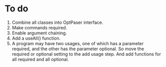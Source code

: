 # To do
1. Combine all classes into OptPaser interface.
2. Make commands required.
3. Enable argument chaining.
4. Add a useAll() function.
5. A program may have two usages, one of which has a parameter required, and the other has the parameter optional. So move the required or optional setting to the add usage step. And add functions for all required and all optional.
